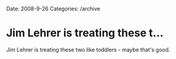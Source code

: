 Date: 2008-9-26
Categories: /archive

# Jim Lehrer is treating these t...

Jim Lehrer is treating these two like toddlers - maybe that's good.
